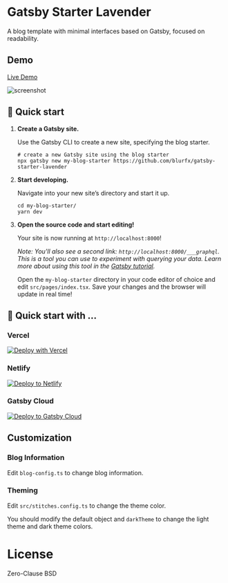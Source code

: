 # Gatsby Starter Lavender

A blog template with minimal interfaces based on Gatsby, focused on readability.

## Demo
[Live Demo](https://gatsby-starter-lavender.vercel.app)

![screenshot](./assets/screenshot.png)


## 🚀 Quick start

1.  **Create a Gatsby site.**

    Use the Gatsby CLI to create a new site, specifying the blog starter.

    ```shell
    # create a new Gatsby site using the blog starter
    npx gatsby new my-blog-starter https://github.com/blurfx/gatsby-starter-lavender
    ```

1.  **Start developing.**

    Navigate into your new site’s directory and start it up.

    ```shell
    cd my-blog-starter/
    yarn dev
    ```

1.  **Open the source code and start editing!**

    Your site is now running at `http://localhost:8000`!

    _Note: You'll also see a second link: _`http://localhost:8000/___graphql`_. This is a tool you can use to experiment with querying your data. Learn more about using this tool in the [Gatsby tutorial](https://www.gatsbyjs.com/tutorial/part-five/#introducing-graphiql)._

    Open the `my-blog-starter` directory in your code editor of choice and edit `src/pages/index.tsx`. Save your changes and the browser will update in real time!

## 🚀 Quick start with ...

### Vercel

[![Deploy with Vercel](https://vercel.com/button)](https://vercel.com/new/git/external?repository-url=https%3A%2F%2Fgithub.com%2Fblurfx%2Fgatsby-starter-lavender)

### Netlify

[![Deploy to Netlify](https://www.netlify.com/img/deploy/button.svg)](https://app.netlify.com/start/deploy?repository=https%3A%2F%2Fgithub.com%2Fblurfx%2Fgatsby-starter-lavender)

### Gatsby Cloud

  [<img src="https://www.gatsbyjs.com/deploynow.svg" alt="Deploy to Gatsby Cloud">](https://www.gatsbyjs.com/dashboard/deploynow?url=https%3A%2F%2Fgithub.com%2Fblurfx%2Fgatsby-starter-lavender)

## Customization

### Blog Information

Edit `blog-config.ts` to change blog information.

### Theming

Edit `src/stitches.config.ts` to change the theme color.

You should modify the default object and `darkTheme` to change the light theme and dark theme colors.

# License

Zero-Clause BSD
